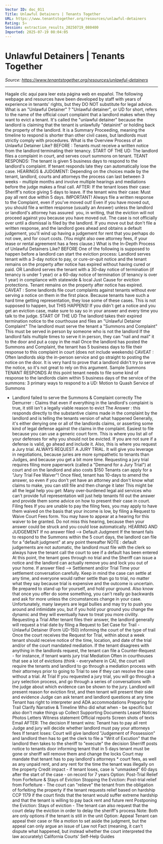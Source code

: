 ```yaml
---
Vector ID: doc_011
Title: Unlawful Detainers | Tenants Together
URL: https://www.tenantstogether.org/resources/unlawful-detainers
Rating: 5⭐
Session: extraction_results_20250719_080400
Imported: 2025-07-19 08:04:05
---
```


# Unlawful Detainers | Tenants Together

_Source: https://www.tenantstogether.org/resources/unlawful-detainers_

---

Hagale clic aquí para leer esta página web en español.
The following webpage and resources have been developed by staff with years of experience in tenants' rights, but they DO NOT substitute for legal advice.
What is an "Unlawful Detainer" ?
"Unlawful detainer", or UD for short, refers to the name of the official court complaint that a landlord makes when they want to evict a tenant. It's called the "unlawful detainer" because the landlord is claiming that the tenant is unlawfully "detainint" or holding back the property of the landlord. It is a Summary Proceeding, meaning the timeline to respond is shorter than other civil cases, but landlords must strictly comply with procedures.
What is the Overview Process of an Unlawful Detainer Like?
BEFORE
: Tenants must receive a written notice from the landlord terminating their tenancy.
START OF THE UD:
The landlord files a complaint in court, and serves court summons on tenant.
TEANT RESPONDS:
The tenant is given 5 business days to respond to the landlord's complaint. If tenant responds late they can automatically lose the case.
HEARINGS & JUDGMENT:
Depending on the choices made by the tenant, landlord, courts and attorneys the process can last between 3 weeks - multiple months and involve multiple hearings and mediations before the judge makes a final call.
AFTER:
If the tenant loses their case: Sheriff's notice giving 5 days to leave.
If the tenant wins their case: Must pay all rent due within 5 days.
IMPORTANT! Always file a written response to the Complaint, even if you've moved out!
Even if you have moved out, you should file a written response (usually an Answer) unless the landlord or landlord's attorney has assured  you, in writing, that the eviction will not proceed against you because you have moved out. The case is not officially over until a dismissal is filed by the landlord. If you move out but don't file a written response, and the landlord goes ahead and obtains a default judgement, you'll wind up having a judgement for rent that you perhaps do not owe, and for court costs. (You might also owe attorney fees, if your lease or rental agreement has a fees clause.)
What is the In-Depth Process of Unlawful Detainers Like?
BEFORE
One of the following is supposed to happen before a landlord can start the eviction process:
Landlord serves tenant with a 3-day notice to pay, or cure-or-quit notice and the tenant remains on the property after notice has expired without having cured or paid.
OR
Landlord serves the tenant with a 30-day notice of termination (if tenancy is under 1 year) or a 60-day notice of termination (if tenancy is over 1 year) in compliance with statewide & local Just Cause for eviction protections. Tenant remains on the property after notice has expired.
CAVEAT
: Some landlords file court complaints against tenants without ever serving a notice on them in the first place. Because tenants have such a hard time getting representation, they lose some of these cases. This is not supposed to happen, but THIS HAPPENS! If you didn't get a notice and you get an eviction case, make sure to say so in your answer and every time you talk to the judge.
START OF THE UD
The landlord takes their expired termination notice to the courthouse and files an "Unlawful Detainer Complaint"
The landlord must serve the tenant a "Summons and Complaint"
This must be served in person by someone who is not the landlord
If the landlord fails multiple times to serve it in person, they can "nail and mail" it to the door and put a copy in the mail
Once the landlord has posted the Summons and Complaint, the tenant has 5 business days to file their response to this complaint in court (does not include weekends)
CAVEAT
: Often landlords skip the in-person service and go straight to posting the notice on the door. It is very hard to prove that a landlord didn't try to serve the notice, so it's not great to rely on this argument.
Sample Summons
TENANT RESPONDS
At this point tenant needs to file some kind of response to the landlords claim within 5 business days of the service of the summons:
3 primary ways to respond to a UD:
Motion to Quash Service of Summons
- Landlord failed to serve the Summons & Complaint correctly
The Demurrer
: Claims that even if everything in the landlord's complaint is true, it still isn't a legally viable reason to evict
The Answer
: this responds directly to the substantive claims made in the complaint by the landlord and is telling the tenants version of what happened
Generally, it's either denying one or all of the landlords claims, or asserting some kind of legal defense against the claims in the complaint.
Easiest to file because you can use a generic court form. This is where you list all of your defenses for why you should not be evicted. If you are not sure if a defense is valid, go ahead and include it.
Also, this is where you request a Jury trial. ALWAYS REQUEST A JURY TRIAL. It will give you leverage in negotiations, because juries are more sympathetic to tenants than Judges, and because you get a bit more time.
Requesting a jury trial requires filing more paperwork (called a "Demand for a Jury Trial") at court and on the landlord and also costs $150
Tenants can apply for a "Jury Trial Fee Waiver"!
Once filed, tenant has 10-days to amend the answer, so even if you don't yet have an attorney and don't know what claims to make, you can still file and then change it later
This might be all the legal help you get: Many over-burdened legal aid services who can't provide full representation will just help tenants fill out the answer and provide them some advice on how to present their case in court.
Filing fees
If you are unable to pay the filing fees, you may apply to have them waived on the basis that your income is low, by filing a Request to Waive Court Fees form. You may have to appear at a hearing for this waiver to be granted. Do not miss this hearing, because then your answer could be struck and you could lose automatically.
HEARING AND JUDGEMENT
If no answer filed --> Default Judgment
If the tenant fails to respond to the Summons within the 5 court days, the landlord can file for a "default judgment" at any point thereafter
NOTE
: default judgements are not automatic, the landlord must file with the clerk so always have the tenant call the court to see if a default has been entered
At this point, the tenant goes through no trial and the Sheriff can issue a notice and the landlord can actually remove you and lock you out of your home.
If answer filed --> Settlement and/or Trial
Time your settlement conversation carefully.
Keep in mind the case can settle at any time, and everyone would rather settle than go to trial, no matter what they say because trial is expensive and the outcome is uncertain. Be prepared to stand up for yourself, and hold your ground. Also know that once you offer do some something, you can't really go backwards and ask for more unless the circumstances change in your case.
Unfortunately, many lawyers are legal bullies and may try to push you around and intimidate you, but if you hold your ground you change the dynamic and they will eventually have to treat you more civility.
Requesting a Trial
After tenant files their answer, the landlord generally will request a trial date by filing a Request to Set Case for Trail - Unlawful Detainer (Form UD-150) informing the court of the type of trail
Once the court receives the Request for Trial, within about a week tenant should receive notice of the time, location, and date of the trial and/or of the court mandated mediation.
If the tenant disagrees with anything in the landlords request, the tenant can file a Counter-Request - for instance, if tenant wants jury trial
Mediation
Often in courthouses that see a lot of evictions (think - everywhere in CA), the court will require the tenants and landlord to go through a mediation process with their attorneys prior to going to Trial to see if they can resolve the case without a trial.
At Trial
If you requested a jury trial, you will go through a jury selection process, and go through a series of conversations with the judge about which evidence can be shown to the jury.
Landlord will present reason for eviction first, and then tenant will present their side and evidence
Judge can ask tenant and landlord questions at any time
Tenant has right to interpreter and ADA accommodations
Preparing for Trail
Clarify Narrative & Timeline
Who did what when - be specific but also don't make things up
Collect Supporting Documents
Lease!
Notices
Photos
Letters
Witness statement
Official reports
Screen shots of texts
Email
AFTER: The decision
If tenant wins:
Tenant has to pay all rent
Judge and jury will decide whether landlord must pay your attorneys fees
If tenant loses:
Court will give landlord "Judgement of Possession" and landlord then has to get the clerk to file a "Writ of Excution" that the landlord then takes to the sheriff to "execute" the decision
Sherriff posts notice to tenants door informing tenant that in 5 days tenant must be gone or sheriff will remove them and change the locks
Court may mandate that tenant has to pay landlord's attorneys * court fees, as well as any unpaid rent, and any rent for the time the tenant was illegally on the property
Credit impact - if tenant loses, case is "unmasked" 60 days after the start of the case - on record for 7 years
Option: Post-Trial Relief from Forfeiture & Stays of Eviction
Stopping the Eviction: Post-trial relief from Forfeiture - The court can "relieve" the tenant from the obligation of forfeiting the property if the tenant requests relief based on hardship CCP 1179 if the court finds that the tenant would suffer extreme hardship and that the tenant is willing to pay back rent and future rent
Postponing the Eviction: Stays of eviction - The tenant can also request that the court delay the eviction in order to delay the sheriff's process
Note: Both are only options if the tenant is still in the unit
Option: Appeal
Tenant can appeal their case or file a motion to set aside the judgment, but the appeal can only argue an issue of Law not Fact (meaning, it can't dispute what happened, but instead whether the court interpreted the law accurately)
California Courts' Self-Help Guides
